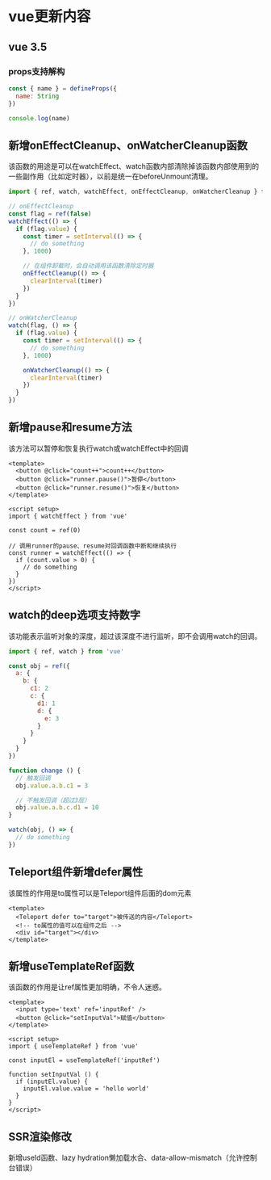 # vue更新内容

## vue 3.5

### props支持解构

```javascript
const { name } = defineProps({
  name: String
})

console.log(name)
```

## 新增onEffectCleanup、onWatcherCleanup函数

该函数的用途是可以在watchEffect、watch函数内部清除掉该函数内部使用到的一些副作用（比如定时器），以前是统一在beforeUnmount清理。

```javascript
import { ref, watch, watchEffect, onEffectCleanup, onWatcherCleanup } from 'vue'

// onEffectCleanup
const flag = ref(false)
watchEffect(() => {
  if (flag.value) {
    const timer = setInterval(() => {
      // do something
    }, 1000)

    // 在组件卸载时，会自动调用该函数清除定时器
    onEffectCleanup(() => {
      clearInterval(timer)
    })
  }
})

// onWatcherCleanup
watch(flag, () => {
  if (flag.value) {
    const timer = setInterval(() => {
      // do something
    }, 1000)

    onWatcherCleanup(() => {
      clearInterval(timer)
    })
  }
})
```

## 新增pause和resume方法

该方法可以暂停和恢复执行watch或watchEffect中的回调

```vue
<template>
  <button @click="count++">count++</button>
  <button @click="runner.pause()">暂停</button>
  <button @click="runner.resume()">恢复</button>
</template>

<script setup>
import { watchEffect } from 'vue'

const count = ref(0)

// 调用runner的pause、resume对回调函数中断和继续执行
const runner = watchEffect(() => {
  if (count.value > 0) {
    // do something
  }
})
</script>
```

## watch的deep选项支持数字

该功能表示监听对象的深度，超过该深度不进行监听，即不会调用watch的回调。

```javascript
import { ref, watch } from 'vue'

const obj = ref({
  a: {
    b: {
      c1: 2
      c: {
        d1: 1
        d: {
          e: 3
        }
      }
    }
  }
})

function change () {
  // 触发回调
  obj.value.a.b.c1 = 3

  // 不触发回调（超过3层）
  obj.value.a.b.c.d1 = 10
}

watch(obj, () => {
  // do something
})
```

## Teleport组件新增defer属性

该属性的作用是to属性可以是Teleport组件后面的dom元素

```vue
<template>
  <Teleport defer to="target">被传送的内容</Teleport>
  <!-- to属性的值可以在组件之后 -->
  <div id="target"></div>
</template>
```

## 新增useTemplateRef函数

该函数的作用是让ref属性更加明确，不令人迷惑。

```vue
<template>
  <input type='text' ref='inputRef' />
  <button @click="setInputVal">赋值</button>
</template>

<script setup>
import { useTemplateRef } from 'vue'

const inputEl = useTemplateRef('inputRef')

function setInputVal () {
  if (inputEl.value) {
    inputEl.value.value = 'hello world'
  }
}
</script>
```

## SSR渲染修改

新增useId函数、lazy hydration懒加载水合、data-allow-mismatch（允许控制台错误）